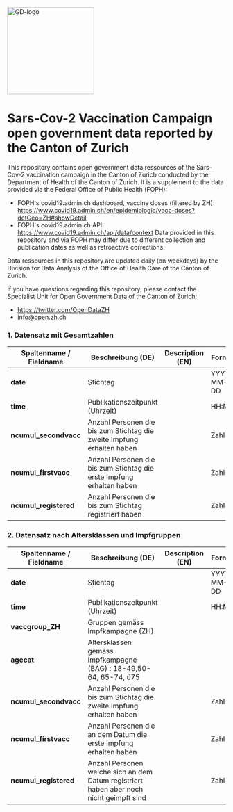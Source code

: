
<img src="https://github.com/openZH/covid_19/blob/master/gd.png" alt="GD-logo" width="200"/>

# Sars-Cov-2 Vaccination Campaign open government data reported by the Canton of Zurich

This repository contains open government data ressources of the Sars-Cov-2 vaccination campaign in the Canton of Zurich conducted by the Department of Health of the Canton of Zurich. It is a supplement to the data provided via the Federal Office of Public Health (FOPH):
* FOPH's covid19.admin.ch dashboard, vaccine doses (filtered by ZH): https://www.covid19.admin.ch/en/epidemiologic/vacc-doses?detGeo=ZH#showDetail
* FOPH's covid19.admin.ch API: https://www.covid19.admin.ch/api/data/context
Data provided in this repository and via FOPH may differ due to different collection and publication dates as well as retroactive corrections.

Data ressources in this repository are updated daily (on weekdays) by the Division for Data Analysis of the Office of Health Care of the Canton of Zurich.

If you have questions regarding this repository, please contact the Specialist Unit for Open Government Data of the Canton of Zurich: <br>
- https://twitter.com/OpenDataZH <br>
- [info@open.zh.ch](mailto:info@open.zh.ch) <br>


### 1. Datensatz mit Gesamtzahlen 

| Spaltenname / Fieldname      | Beschreibung (DE)                               | Description (EN)   | Format |
|---------------------|--------------------------------------------|------------|------|
| __date__  | Stichtag |  |YYYY-MM-DD|
| __time__  | Publikationszeitpunkt (Uhrzeit)  |  |HH:MM|
| __ncumul_secondvacc__  | Anzahl Personen die bis zum Stichtag die zweite Impfung erhalten haben |  |Zahl|
| __ncumul_firstvacc__  | Anzahl Personen die bis zum Stichtag die erste Impfung erhalten haben |  |Zahl|
| __ncumul_registered__  | Anzahl Personen die bis zum Stichtag registriert haben|  |Zahl|


### 2. Datensatz nach Altersklassen und Impfgruppen

| Spaltenname / Fieldname      | Beschreibung (DE)                               | Description (EN)   | Format |
|---------------------|--------------------------------------------|------------|------|
| __date__  | Stichtag|  |YYYY-MM-DD|
| __time__  | Publikationszeitpunkt (Uhrzeit) |  |HH:MM|
| __vaccgroup_ZH__  | Gruppen gemäss Impfkampagne (ZH)  |  ||
| __agecat__  | Altersklassen gemäss Impfkampagne (BAG) : 18-49,50-64, 65-74, ü75|  ||
| __ncumul_secondvacc__  | Anzahl Personen die bis zum Stichtag die zweite Impfung erhalten haben |  |Zahl|
| __ncumul_firstvacc__  | Anzahl Personen die an dem Datum die erste Impfung erhalten haben |  |Zahl|
| __ncumul_registered__  | Anzahl Personen welche sich an dem Datum registriert haben aber noch nicht geimpft sind |  |Zahl|
